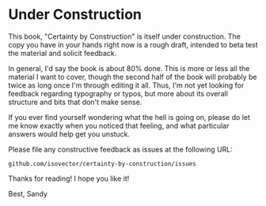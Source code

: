 # Under Construction

This book, "Certainty by Construction" is itself under construction. The copy
you have in your hands right now is a rough draft, intended to beta test the
material and solicit feedback.

In general, I'd say the book is about 80% done. This is more or less all the
material I want to cover, though the second half of the book will probably be
twice as long once I'm through editing it all. Thus, I'm not yet looking for
feedback regarding typography or typos, but more about its overall structure and
bits that don't make sense.

If you ever find yourself wondering what the hell is going on, please do let me
know exactly when you noticed that feeling, and what particular answers would
help get you unstuck.

Please file any constructive feedback as issues at the following URL:

`github.com/isovector/certainty-by-construction/issues`

Thanks for reading! I hope you like it!

Best,
Sandy


